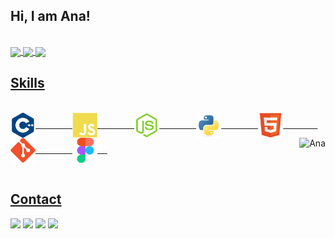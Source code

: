 ## Hi, I am Ana! 
</br>

 <div>
  <a href="https://github.com/ NaCl117">
   <img align="center" height="170" src="https://github-readme-stats.vercel.app/api?username= NaClara117&show_icons=true&icon_color=d35482&title_color=d35482&text_color=39290f&border_radius=10&bg_color=f0e0c5&rank_icon=percentile&border_color=d35482&ring_color=b62f60&include_all_commits=true&custom_title=🌸Estatísticas🌸"/>
   <img align="center" height="170" src="https://github-readme-stats.vercel.app/api?username= NaCl117"/>
  <img align="center" src="https://github-readme-stats.vercel.app/api/top-langs/?username= NaClara117&title_color=d35482&text_color=39290f&border_radius=5&bg_color=f0e0c5&border_color=d35482&custom_title=🌸Linguagens🌸&langs_count=6&layout=compact"/>
</div>
 
 ## Skills
<div style="display: inline_block"><br>
  <img height="40" align="center" alt="Cplusplus" height="30" width="40" src="https://raw.githubusercontent.com/devicons/devicon/master/icons/cplusplus/cplusplus-plain.svg">
 &nbsp;&nbsp;&nbsp;&nbsp;&nbsp;&nbsp;&nbsp;&nbsp;&nbsp;&nbsp;&nbsp;&nbsp;&nbsp;
  <img height="40" align="center" alt="JavaScript" height="30" width="40" src="https://raw.githubusercontent.com/devicons/devicon/master/icons/javascript/javascript-plain.svg">
 &nbsp;&nbsp;&nbsp;&nbsp;&nbsp;&nbsp;&nbsp;&nbsp;&nbsp;&nbsp;&nbsp;&nbsp;&nbsp;
  <img height="40" align="center" alt="NodeJS" height="30" width="40" src="https://raw.githubusercontent.com/devicons/devicon/master/icons/nodejs/nodejs-plain.svg">
 &nbsp;&nbsp;&nbsp;&nbsp;&nbsp;&nbsp;&nbsp;&nbsp;&nbsp;&nbsp;&nbsp;&nbsp;&nbsp;
  <img height="40" align="center" alt="Python" height="30" width="40" src="https://raw.githubusercontent.com/devicons/devicon/master/icons/python/python-original.svg">
 &nbsp;&nbsp;&nbsp;&nbsp;&nbsp;&nbsp;&nbsp;&nbsp;&nbsp;&nbsp;&nbsp;&nbsp;&nbsp;
  <img height="40" align="center" alt="HTML" height="30" width="40" src="https://raw.githubusercontent.com/devicons/devicon/master/icons/html5/html5-original.svg">
 &nbsp;&nbsp;&nbsp;&nbsp;&nbsp;&nbsp;&nbsp;&nbsp;&nbsp;&nbsp;&nbsp;&nbsp;&nbsp;

  <img height="40" align="center" alt="Git" height="30" width="40" src="https://raw.githubusercontent.com/devicons/devicon/master/icons/git/git-plain.svg">
  &nbsp;&nbsp;&nbsp;&nbsp;&nbsp;&nbsp;&nbsp;&nbsp;&nbsp;&nbsp;&nbsp;&nbsp;&nbsp;
  <img height="40" align="center" alt="Figma" height="30" width="40" src="https://raw.githubusercontent.com/devicons/devicon/master/icons/figma/figma-original.svg">
 &nbsp;&nbsp;&nbsp;
  <img align="right" height="180em" alt="Ana" src="https://im.ezgif.com/tmp/ezgif-1-2ea328115d.gif">
</div>
  
</br>

## Contact 
<div> 
  <a href="https://www.linkedin.com/in/ NaClara117" target="_blank"><img src="https://img.shields.io/badge/-LinkedIn-%230077B5?style=for-the-badge&logo=linkedin&logoColor=white" target="_blank"></a> 
  <a href="https://twitter.com/naclara117" target="_blank"><img src="https://img.shields.io/badge/-Twitter-%23EA4335?style=for-the-badge&logo=twitter&logoColor=white" target="_blank"></a>
  <a href="https://instagram.com/naclara117" target="_blank"><img src="https://img.shields.io/badge/-Instagram-%23E4405F?style=for-the-badge&logo=instagram&logoColor=white" target="_blank"></a>
  <a href = "mailto: analves.ax@gmail.com"><img src="https://img.shields.io/badge/-Gmail-%23333?style=for-the-badge&logo=gmail&logoColor=white" target="_blank"></a>
 </br>
</br>
 

 
</div>
